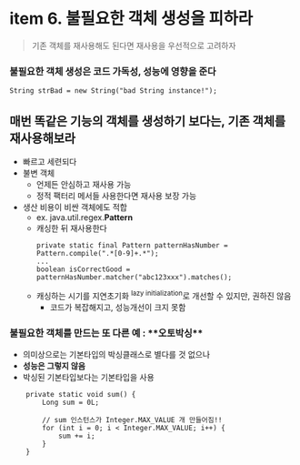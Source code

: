 <h1>item 6. 불필요한 객체 생성을 피하라</h1>

> 기존 객체를 재사용해도 된다면 재사용을 우선적으로 고려하자

<h3>불필요한 객체 생성은 코드 가독성, 성능에 영향을 준다</h3>

~~~~
String strBad = new String("bad String instance!");
~~~~

<h2>매번 똑같은 기능의 객체를 생성하기 보다는, 기존 객체를 재사용해보라</h2>

- 빠르고 세련되다
- 불변 객체
    - 언제든 안심하고 재사용 가능
    - 정적 팩터리 메서들 사용한다면 재사용 보장 가능
- 생산 비용이 비싼 객체에도 적합
    - ex. java.util.regex.**Pattern**
    - 캐싱한 뒤 재사용한다
      ~~~~
      private static final Pattern patternHasNumber = Pattern.compile(".*[0-9]+.*");
      ...
      boolean isCorrectGood = patternHasNumber.matcher("abc123xxx").matches();
      ~~~~
    - 캐싱하는 시기를 지연초기화 <sup>lazy initialization</sup>로 개선할 수 있지만, 권하진 않음
        - 코드가 복잡해지고, 성능개선이 크지 못함

<h3>불필요한 객체를 만드는 또 다른 예 : **오토박싱**</h3>

- 의미상으로는 기본타입의 박싱클래스로 별다를 것 없으나
- **성능은 그렇지 않음**
- 박싱된 기본타입보다는 기본타입을 사용

~~~
    private static void sum() {
        Long sum = 0L; 
        
        // sum 인스턴스가 Integer.MAX_VALUE 개 만들어짐!!
        for (int i = 0; i < Integer.MAX_VALUE; i++) {
            sum += i;
        }
    }
~~~~
